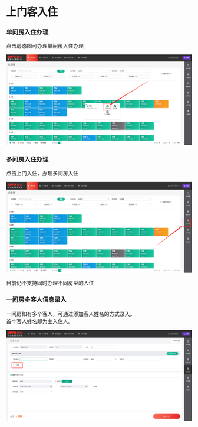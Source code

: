 # 上门客入住

### 单间房入住办理

点击房态图可办理单间房入住办理。

![&#x5355;&#x51FB;&#x623F;&#x6001;&#x56FE;&#x7A7A;&#x623F;&#xFF0C;&#x70B9;&#x51FB;&#x529E;&#x7406;&#x5165;&#x4F4F;&#x8FDB;&#x5165;&#x5165;&#x4F4F;&#x529E;&#x7406;](../../.gitbook/assets/image%20%2831%29.png)

### 多间房入住办理

点击上门入住，办理多间房入住

![&#x4E0A;&#x95E8;&#x5165;&#x4F4F;](../../.gitbook/assets/image%20%2827%29.png)

目前仍不支持同时办理不同房型的入住

### 一间房多客人信息录入

一间房如有多个客人，可通过添加客人姓名的方式录入。  
首个客人姓名即为主入住人。

![&#x70B9;&#x51FB;&#x6DFB;&#x52A0;&#x6DFB;&#x52A0;&#x591A;&#x4E2A;&#x5165;&#x4F4F;&#x4EBA;](../../.gitbook/assets/image%20%2852%29.png)



  


